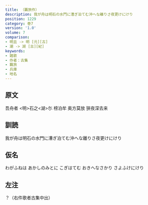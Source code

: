 ```yaml
---
title: （覊旅作）
description: 我が舟は明石の水門に漕ぎ泊てむ沖へな離りさ夜更けにけり
position: 1229
category: 巻7
version: '1.0'
volume: 7
comparison:
- 明且 -> 明 [元][古]
- 潮 -> 湖 [古][紀]
keywords:
- 雑歌
- 作者：古集
- 羈旅
- 兵庫
- 地名
---
```


## 原文

吾舟者 <明>石之<湖>尓 榜泊牟 奥方莫放 狭夜深去来

## 訓読

我が舟は明石の水門に漕ぎ泊てむ沖へな離りさ夜更けにけり

## 仮名

わがふねは あかしのみとに こぎはてむ おきへなさかり さよふけにけり

## 左注

？（右件歌者古集中出）
